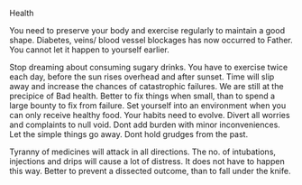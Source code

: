 Health 

You need to preserve your body and exercise regularly to maintain a good shape. 
Diabetes, veins/ blood vessel blockages has now occurred to Father. You cannot let it happen to yourself earlier.


Stop dreaming about consuming sugary drinks. You have to exercise twice each day, before the sun rises overhead and after sunset. Time will slip away and increase the chances of catastrophic failures.
We are still at the precipice of Bad health. Better to fix things when small, than to spend a large
bounty to fix from failure. Set yourself into an environment when you can only receive healthy food.
Your habits need to evolve. Divert all worries and complaints to null void. Dont add burden with 
minor inconveniences. Let the simple things go away. Dont hold grudges from the past.

Tyranny of medicines will attack in all directions. The no. of intubations, injections and drips will cause a lot of distress. It does not have to happen this way. Better to prevent a dissected outcome, than to fall under the knife.